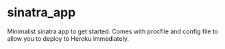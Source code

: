 sinatra_app
===========

Minimalist sinatra app to get started. Comes with procfile and config file to allow you to deploy to Heroku immediately.
